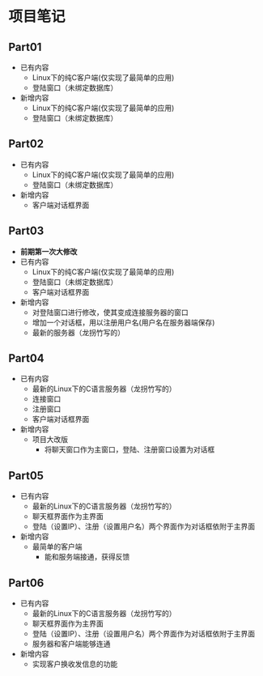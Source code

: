 # 项目笔记

## Part01

+ 已有内容
  + Linux下的纯C客户端(仅实现了最简单的应用)
  + 登陆窗口（未绑定数据库）
+ 新增内容
  + Linux下的纯C客户端(仅实现了最简单的应用)
  + 登陆窗口（未绑定数据库）

## Part02

+ 已有内容
  + Linux下的纯C客户端(仅实现了最简单的应用)
  + 登陆窗口（未绑定数据库）
+ 新增内容
  + 客户端对话框界面
  
## Part03

+ **前期第一次大修改**
+ 已有内容
  + Linux下的纯C客户端(仅实现了最简单的应用)
  + 登陆窗口（未绑定数据库）
  + 客户端对话框界面
+ 新增内容
  + 对登陆窗口进行修改，使其变成连接服务器的窗口
  + 增加一个对话框，用以注册用户名(用户名在服务器端保存)
  + 最新的服务器（龙拐竹写的）

## Part04

+ 已有内容
  + 最新的Linux下的C语言服务器（龙拐竹写的）
  + 连接窗口
  + 注册窗口
  + 客户端对话框界面
+ 新增内容
  + 项目大改版
    + 将聊天窗口作为主窗口，登陆、注册窗口设置为对话框

## Part05

+ 已有内容
  + 最新的Linux下的C语言服务器（龙拐竹写的）
  + 聊天框界面作为主界面
  + 登陆（设置IP）、注册（设置用户名）两个界面作为对话框依附于主界面
+ 新增内容
  + 最简单的客户端
    + 能和服务端接通，获得反馈

## Part06

+ 已有内容
  + 最新的Linux下的C语言服务器（龙拐竹写的）
  + 聊天框界面作为主界面
  + 登陆（设置IP）、注册（设置用户名）两个界面作为对话框依附于主界面
  + 服务器和客户端能够连通
+ 新增内容
  + 实现客户换收发信息的功能
